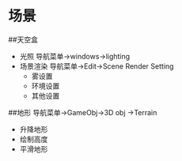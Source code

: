 # 场景
##天空盒
- 光照 导航菜单->windows->lighting
- 场景渲染 导航菜单->Edit->Scene Render Setting
  - 雾设置
  - 环境设置
  - 其他设置
 
##地形
导航菜单->GameObj->3D obj ->Terrain
- 升降地形
- 绘制高度
- 平滑地形



